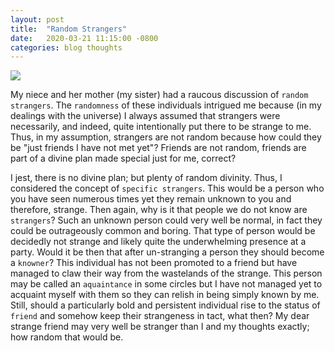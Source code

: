 ```yaml
---
layout: post
title:  "Random Strangers"
date:   2020-03-21 11:15:00 -0800
categories: blog thoughts
---
```

![](/assets/strange.png)


My niece and her mother (my sister) had a raucous discussion of `random strangers`.  The `randomness` of these individuals intrigued me because (in my dealings with the universe) I always assumed that strangers were necessarily, and indeed, quite intentionally put there to be strange to me.  Thus, in my assumption, strangers are not random because how could they be "just friends I have not met yet"?  Friends are not random, friends are part of a divine plan made special just for me, correct?

I jest, there is no divine plan; but plenty of random divinity. Thus, I considered the concept of `specific strangers`. This would be a person who you have seen numerous times yet they remain unknown to you and therefore, strange.  Then again, why is it that people we do not know are `strangers`? Such an unknown person could very well be normal, in fact they could be outrageously common and boring.  That type of person would be decidedly not strange and likely quite the underwhelming presence at a party. Would it be then that after un-stranging a person they should become a `knowner`? This individual has not been promoted to a friend but have managed to claw their way from the wastelands of the strange. This person may be called an `aquaintance` in some circles but I have not managed yet to acquaint myself with them so they can relish in being simply known by me. Still, should a particularly bold and persistent individual rise to the status of `friend` and somehow keep their strangeness in tact, what then? My dear strange friend may very well be stranger than I and my thoughts exactly; how random that would be.
